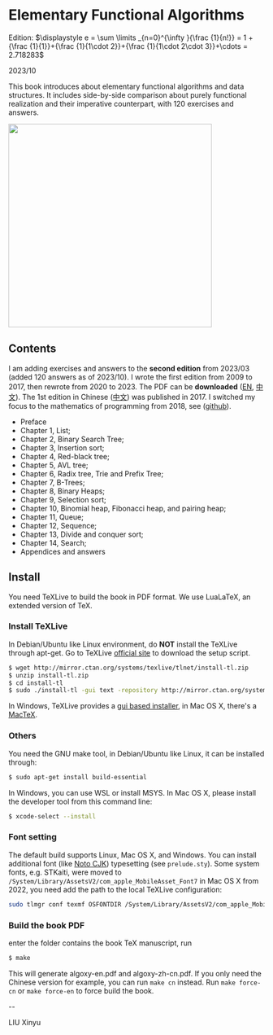 Elementary Functional Algorithms
====

Edition: $\displaystyle e = \sum \limits _{n=0}^{\infty }{\frac {1}{n!}} = 1 + {\frac {1}{1}}+{\frac {1}{1\cdot 2}}+{\frac {1}{1\cdot 2\cdot 3}}+\cdots = 2.718283$

2023/10

This book introduces about elementary functional algorithms and data structures. It includes side-by-side comparison about purely functional realization and their imperative counterpart, with 120 exercises and answers.

<img src="https://user-images.githubusercontent.com/332938/95418499-442e4b00-096a-11eb-81b9-496020aa5f10.jpg" width="400">

Contents
--------

I am adding exercises and answers to the **second edition** from 2023/03 (added 120 answers as of 2023/10). I wrote the first edition from 2009 to 2017, then rewrote from 2020 to 2023. The PDF can be **downloaded** ([EN](https://github.com/liuxinyu95/AlgoXY/files/12855002/algoxy-en.pdf), [中文](https://github.com/liuxinyu95/AlgoXY/files/12855005/algoxy-zh-cn.pdf)). The 1st edition in Chinese ([中文](https://book.douban.com/subject/26931430/)) was published in 2017. I switched my focus to the mathematics of programming from 2018, see ([github](https://github.com/liuxinyu95/unplugged)).


- Preface
- Chapter 1, List;
- Chapter 2, Binary Search Tree;
- Chapter 3, Insertion sort;
- Chapter 4, Red-black tree;
- Chapter 5, AVL tree;
- Chapter 6, Radix tree, Trie and Prefix Tree;
- Chapter 7, B-Trees;
- Chapter 8, Binary Heaps;
- Chapter 9, Selection sort;
- Chapter 10, Binomial heap, Fibonacci heap, and pairing heap;
- Chapter 11, Queue;
- Chapter 12, Sequence;
- Chapter 13, Divide and conquer sort;
- Chapter 14, Search;
- Appendices and answers

Install
--------

You need TeXLive to build the book in PDF format. We use LuaLaTeX, an extended version of TeX.

### Install TeXLive

In Debian/Ubuntu like Linux environment, do **NOT** install the TeXLive through apt-get. Go to TeXLive [official site](https://tug.org/texlive/) to download the setup script.

```bash
$ wget http://mirror.ctan.org/systems/texlive/tlnet/install-tl.zip
$ unzip install-tl.zip
$ cd install-tl
$ sudo ./install-tl -gui text -repository http://mirror.ctan.org/systems/texlive/tlnet
```

In Windows, TeXLive provides a [gui based installer](https://tug.org/texlive/), in Mac OS X, there's a [MacTeX](https://www.tug.org/mactex/).

### Others

You need the GNU make tool, in Debian/Ubuntu like Linux, it can be installed through:

```bash
$ sudo apt-get install build-essential
```

In Windows, you can use WSL or install MSYS. In Mac OS X, please install the developer tool from this command line:

```bash
$ xcode-select --install
```

### Font setting

The default build supports Linux, Mac OS X, and Windows. You can install additional font (like [Noto CJK](https://github.com/notofonts/noto-cjk/)) typesetting (see `prelude.sty`). Some system fonts, e.g. STKaiti, were moved to `/System/Library/AssetsV2/com_apple_MobileAsset_Font7` in Mac OS X from 2022, you need add the path to the local TeXLive configuration:

```bash
sudo tlmgr conf texmf OSFONTDIR /System/Library/AssetsV2/com_apple_MobileAsset_Font7
```

### Build the book PDF

enter the folder contains the book TeX manuscript, run

```bash
$ make
```

This will generate algoxy-en.pdf and algoxy-zh-cn.pdf. If you only need the Chinese version for example, you can run `make cn` instead. Run `make force-cn` or `make force-en` to force build the book.

--

LIU Xinyu
